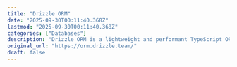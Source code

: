 ```yaml
---
title: "Drizzle ORM"
date: "2025-09-30T00:11:40.368Z"
lastmod: "2025-09-30T00:11:40.368Z"
categories: ["Databases"]
description: "Drizzle ORM is a lightweight and performant TypeScript ORM with developer experience in mind."
original_url: "https://orm.drizzle.team/"
draft: false
---
```

